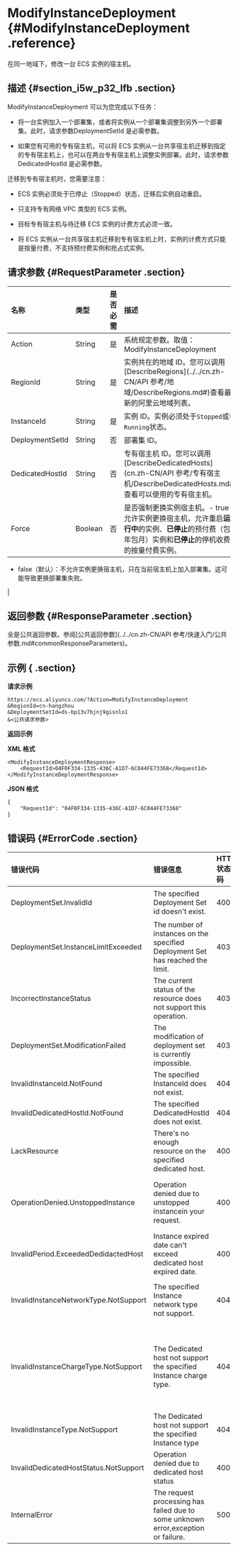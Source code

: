 # ModifyInstanceDeployment {#ModifyInstanceDeployment .reference}

在同一地域下，修改一台 ECS 实例的宿主机。

## 描述 {#section_i5w_p32_lfb .section}

ModifyInstanceDeployment 可以为您完成以下任务：

-   将一台实例加入一个部署集，或者将实例从一个部署集调整到另外一个部署集。此时，请求参数DeploymentSetId 是必需参数。

-   如果您有可用的专有宿主机，可以将 ECS 实例从一台共享宿主机迁移到指定的专有宿主机上，也可以在两台专有宿主机上调整实例部署。此时，请求参数DedicatedHostId 是必需参数。


迁移到专有宿主机时，您需要注意：

-   ECS 实例必须处于已停止（Stopped）状态，迁移后实例自动重启。

-   只支持专有网络 VPC 类型的 ECS 实例。

-   目标专有宿主机与待迁移 ECS 实例的计费方式必须一致。

-   将 ECS 实例从一台共享宿主机迁移到专有宿主机上时，实例的计费方式只能是按量付费，不支持预付费实例和抢占式实例。


## 请求参数 {#RequestParameter .section}

|名称|类型|是否必需|描述|
|:-|:-|:---|:-|
|Action|String|是|系统规定参数。取值：ModifyInstanceDeployment|
|RegionId|String|是|实例共在的地域 ID。您可以调用[DescribeRegions](../../cn.zh-CN/API 参考/地域/DescribeRegions.md#)查看最新的阿里云地域列表。|
|InstanceId|String|是|实例 ID。实例必须处于`Stopped`或者`Running`状态。|
|DeploymentSetId|String|否|部署集 ID。|
|DedicatedHostId|String|否|专有宿主机 ID。您可以调用 [DescribeDedicatedHosts](cn.zh-CN/API 参考/专有宿主机/DescribeDedicatedHosts.md#) 查看可以使用的专有宿主机。|
|Force|Boolean|否|是否强制更换实例宿主机。-   true：允许实例更换宿主机，允许重启**运行中**的实例、**已停止**的预付费（包年包月）实例和**已停止**的停机收费的按量付费实例。
-   false（默认）：不允许实例更换宿主机，只在当前宿主机上加入部署集。这可能导致更换部署集失败。

|

## 返回参数 {#ResponseParameter .section}

全是公共返回参数。参阅[公共返回参数](../../cn.zh-CN/API 参考/快速入门/公共参数.md#commonResponseParameters)。

## 示例 { .section}

**请求示例** 

```
https://ecs.aliyuncs.com/?Action=ModifyInstanceDeployment
&RegionId=cn-hangzhou
&DeploymentSetId=ds-bp13v7bjnj9gisnlo1
&<公共请求参数>
```

**返回示例**

**XML 格式**

```
<ModifyInstanceDeploymentResponse>
	<RequestId>04F0F334-1335-436C-A1D7-6C044FE73368</RequestId>
</ModifyInstanceDeploymentResponse>
```

**JSON 格式**

```
{
	"RequestId": "04F0F334-1335-436C-A1D7-6C044FE73368"
}
```

## 错误码 {#ErrorCode .section}

|错误代码|错误信息|HTTP状态码|说明|
|:---|:---|:------|:-|
|DeploymentSet.InvalidId|The specified Deployment Set id doesn't exist.|400|指定的DeploymentSetId不存在。|
|DeploymentSet.InstanceLimitExceeded|The number of instances on the specified Deployment Set has reached the limit.|403|指定的部署集内所含实例已达上限。|
|IncorrectInstanceStatus|The current status of the resource does not support this operation.|403|该资源目前的状态不支持此操作。|
|DeploymentSet.ModificationFailed|The modification of deployment set is currently impossible.|403|无法调整部署集。|
|InvalidInstanceId.NotFound|The specified InstanceId does not exist.|404|指定实例 ID 不存在。|
|InvalidDedicatedHostId.NotFound|The specified DedicatedHostId does not exist.|404|指定专有宿主机 ID 不存在。|
|LackResource|There's no enough resource on the specified dedicated host.|400|指定专有宿主机已满负荷。|
|OperationDenied.UnstoppedInstance|Operation denied due to unstopped instancein your request.|400|迁移到专有宿主机时，ECS 实例必须处于已停止（Stopped）状态，|
|InvalidPeriod.ExceededDedidactedHost|Instance expired date can't exceed dedicated host expired date.|400|预付费 ECS 实例的到期时间不能晚于专有宿主机到期时间。|
|InvalidInstanceNetworkType.NotSupport|The specified Instance network type not support.|404|迁移到专有宿主机时，只支持专有网络 VPC 类型的 ECS 实例。|
|InvalidInstanceChargeType.NotSupport|The Dedicated host not support the specified Instance charge type.|404|将 ECS 实例从一台共享宿主机迁移到专有宿主机上时，实例的计费方式只能是按量付费，不支持预付费实例和抢占式实例。|
|InvalidInstanceType.NotSupport|The Dedicated host not support the specified Instance type|404|专有宿主机不支持目标 ECS 实例的规格。|
|InvalidDedicatedHostStatus.NotSupport|Operation denied due to dedicated host status|400|您的账号已欠费，或者专有宿主机不可用。|
|InternalError|The request processing has failed due to some unknown error,exception or failure.|500|内部错误。|

